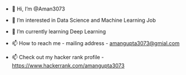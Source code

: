 ### 

- 👋 Hi, I’m @Aman3073

- 👀 I’m interested in Data Science and Machine Learning Job

- 🌱 I’m currently learning Deep Learning

- 📫 How to reach me - mailing address - amangupta3073@gmial.com
- 📫 Check out my hacker rank profile - https://www.hackerrank.com/amangupta3073

<!--
**Aman3073/Aman3073** is a ✨ _special_ ✨ repository because its `README.md` (this file) appears on your GitHub profile.

Here are some ideas to get you started:

- 🔭 I’m currently working on ...
- 🌱 I’m currently learning ...
- 👯 I’m looking to collaborate on ...
- 🤔 I’m looking for help with ...
- 💬 Ask me about ...
- - 📫 How to reach me: ...
- 😄 Pronouns: ...
- ⚡ Fun fact: ...
-->
